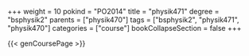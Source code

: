 +++
weight = 10
pokind = "PO2014"
title = "physik471"
degree = "bsphysik2"
parents = ["physik470"]
tags = ["bsphysik2", "physik471", "physik470"]
categories = ["course"]
bookCollapseSection = false
+++

{{< genCoursePage >}}
